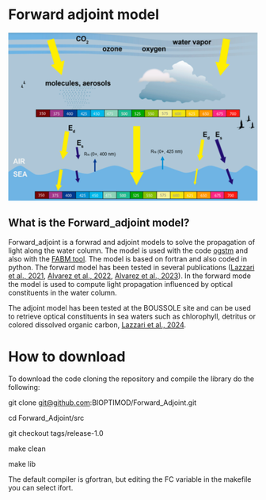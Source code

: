 # Forward adjoint model
![forward adjoint_picture](https://github.com/BIOPTIMOD/Forward_Adjoint/blob/main/DOC/PICTURES/jmse-09-00176-g001.png)

## What is the Forward_adjoint model?
Forward_adjoint is a forwrad and adjoint models to solve the propagation of light along the water column. The model is used with the code [ogstm](https://github.com/inogs/ogstm) and also with the [FABM tool](https://github.com/inogs/bfmforfabm). 
The model is based on fortran and also coded in python.
The forward model has been tested in several publications ([Lazzari et al., 2021](https://www.mdpi.com/2077-1312/9/2/176), [Alvarez et al., 2022](https://www.sciencedirect.com/science/article/pii/S0079661122000507?via%3Dihub), [Alvarez et al., 2023](https://bg.copernicus.org/articles/20/4591/2023/)). In the forward mode the model is used to compute  light propagation influenced by optical constituents in the water column.

The adjoint model has been tested at the BOUSSOLE site and can be used to retrieve optical constituents in sea waters such as chlorophyll, detritus or colored dissolved organic carbon, [Lazzari et al., 2024](https://rdcu.be/dVi82).

# How to download

To download the code cloning the repository and compile the library do the following:

git clone git@github.com:BIOPTIMOD/Forward_Adjoint.git

cd Forward_Adjoint/src

git checkout tags/release-1.0

make clean

make lib

The default compiler is gfortran, but editing the FC variable in the makefile you can select ifort.



